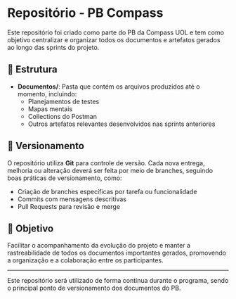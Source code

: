 # Repositório - PB Compass

Este repositório foi criado como parte do PB da Compass UOL e tem como objetivo centralizar e organizar todos os documentos e artefatos gerados ao longo das sprints do projeto.

## 📁 Estrutura

- **Documentos/**: Pasta que contém os arquivos produzidos até o momento, incluindo:
  - Planejamentos de testes
  - Mapas mentais
  - Collections do Postman
  - Outros artefatos relevantes desenvolvidos nas sprints anteriores

## 🔀 Versionamento

O repositório utiliza **Git** para controle de versão. Cada nova entrega, melhoria ou alteração deverá ser feita por meio de branches, seguindo boas práticas de versionamento, como:
- Criação de branches específicas por tarefa ou funcionalidade
- Commits com mensagens descritivas
- Pull Requests para revisão e merge

## 🚀 Objetivo

Facilitar o acompanhamento da evolução do projeto e manter a rastreabilidade de todos os documentos importantes gerados, promovendo a organização e a colaboração entre os participantes.

---

Este repositório será utilizado de forma contínua durante o programa, sendo o principal ponto de versionamento dos documentos do PB.



